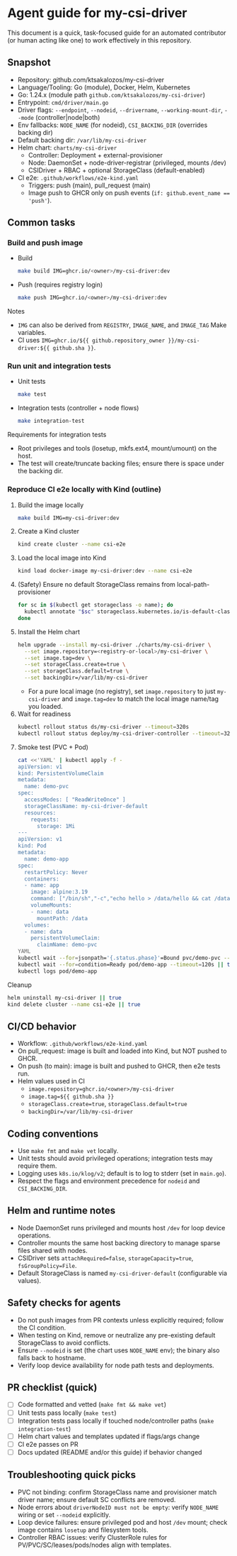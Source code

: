 # Agent guide for my-csi-driver

This document is a quick, task-focused guide for an automated contributor (or human acting like one) to work effectively in this repository.

## Snapshot

- Repository: github.com/ktsakalozos/my-csi-driver
- Language/Tooling: Go (module), Docker, Helm, Kubernetes
- Go: 1.24.x (module path `github.com/ktsakalozos/my-csi-driver`)
- Entrypoint: `cmd/driver/main.go`
- Driver flags: `--endpoint`, `--nodeid`, `--drivername`, `--working-mount-dir`, `--mode` (controller|node|both)
- Env fallbacks: `NODE_NAME` (for nodeid), `CSI_BACKING_DIR` (overrides backing dir)
- Default backing dir: `/var/lib/my-csi-driver`
- Helm chart: `charts/my-csi-driver`
  - Controller: Deployment + external-provisioner
  - Node: DaemonSet + node-driver-registrar (privileged, mounts /dev)
  - CSIDriver + RBAC + optional StorageClass (default-enabled)
- CI e2e: `.github/workflows/e2e-kind.yaml`
  - Triggers: push (main), pull_request (main)
  - Image push to GHCR only on push events (`if: github.event_name == 'push'`).

## Common tasks

### Build and push image

- Build
  ```bash
  make build IMG=ghcr.io/<owner>/my-csi-driver:dev
  ```
- Push (requires registry login)
  ```bash
  make push IMG=ghcr.io/<owner>/my-csi-driver:dev
  ```

Notes
- `IMG` can also be derived from `REGISTRY`, `IMAGE_NAME`, and `IMAGE_TAG` Make variables.
- CI uses `IMG=ghcr.io/${{ github.repository_owner }}/my-csi-driver:${{ github.sha }}`.

### Run unit and integration tests

- Unit tests
  ```bash
  make test
  ```
- Integration tests (controller + node flows)
  ```bash
  make integration-test
  ```

Requirements for integration tests
- Root privileges and tools (losetup, mkfs.ext4, mount/umount) on the host.
- The test will create/truncate backing files; ensure there is space under the backing dir.

### Reproduce CI e2e locally with Kind (outline)

1) Build the image locally
   ```bash
   make build IMG=my-csi-driver:dev
   ```
2) Create a Kind cluster
   ```bash
   kind create cluster --name csi-e2e
   ```
3) Load the local image into Kind
   ```bash
   kind load docker-image my-csi-driver:dev --name csi-e2e
   ```
4) (Safety) Ensure no default StorageClass remains from local-path-provisioner
   ```bash
   for sc in $(kubectl get storageclass -o name); do
     kubectl annotate "$sc" storageclass.kubernetes.io/is-default-class- --overwrite || true
   done
   ```
5) Install the Helm chart
   ```bash
   helm upgrade --install my-csi-driver ./charts/my-csi-driver \
     --set image.repository=<registry-or-local>/my-csi-driver \
     --set image.tag=dev \
     --set storageClass.create=true \
     --set storageClass.default=true \
     --set backingDir=/var/lib/my-csi-driver
   ```
   - For a pure local image (no registry), set `image.repository` to just `my-csi-driver` and `image.tag=dev` to match the local image name/tag you loaded.
6) Wait for readiness
   ```bash
   kubectl rollout status ds/my-csi-driver --timeout=320s
   kubectl rollout status deploy/my-csi-driver-controller --timeout=320s
   ```
7) Smoke test (PVC + Pod)
   ```bash
   cat <<'YAML' | kubectl apply -f -
   apiVersion: v1
   kind: PersistentVolumeClaim
   metadata:
     name: demo-pvc
   spec:
     accessModes: [ "ReadWriteOnce" ]
     storageClassName: my-csi-driver-default
     resources:
       requests:
         storage: 1Mi
   ---
   apiVersion: v1
   kind: Pod
   metadata:
     name: demo-app
   spec:
     restartPolicy: Never
     containers:
     - name: app
       image: alpine:3.19
       command: ["/bin/sh","-c","echo hello > /data/hello && cat /data/hello && sleep 2"]
       volumeMounts:
       - name: data
         mountPath: /data
     volumes:
     - name: data
       persistentVolumeClaim:
         claimName: demo-pvc
   YAML
   kubectl wait --for=jsonpath='{.status.phase}'=Bound pvc/demo-pvc --timeout=120s
   kubectl wait --for=condition=Ready pod/demo-app --timeout=120s || true
   kubectl logs pod/demo-app
   ```

Cleanup
```bash
helm uninstall my-csi-driver || true
kind delete cluster --name csi-e2e || true
```

## CI/CD behavior

- Workflow: `.github/workflows/e2e-kind.yaml`
- On pull_request: image is built and loaded into Kind, but NOT pushed to GHCR.
- On push (to main): image is built and pushed to GHCR, then e2e tests run.
- Helm values used in CI
  - `image.repository=ghcr.io/<owner>/my-csi-driver`
  - `image.tag=${{ github.sha }}`
  - `storageClass.create=true`, `storageClass.default=true`
  - `backingDir=/var/lib/my-csi-driver`

## Coding conventions

- Use `make fmt` and `make vet` locally.
- Unit tests should avoid privileged operations; integration tests may require them.
- Logging uses `k8s.io/klog/v2`; default is to log to stderr (set in `main.go`).
- Respect the flags and environment precedence for `nodeid` and `CSI_BACKING_DIR`.

## Helm and runtime notes

- Node DaemonSet runs privileged and mounts host `/dev` for loop device operations.
- Controller mounts the same host backing directory to manage sparse files shared with nodes.
- CSIDriver sets `attachRequired=false`, `storageCapacity=true`, `fsGroupPolicy=File`.
- Default StorageClass is named `my-csi-driver-default` (configurable via values).

## Safety checks for agents

- Do not push images from PR contexts unless explicitly required; follow the CI condition.
- When testing on Kind, remove or neutralize any pre-existing default StorageClass to avoid conflicts.
- Ensure `--nodeid` is set (the chart uses `NODE_NAME` env); the binary also falls back to hostname.
- Verify loop device availability for node path tests and deployments.

## PR checklist (quick)

- [ ] Code formatted and vetted (`make fmt && make vet`)
- [ ] Unit tests pass locally (`make test`)
- [ ] Integration tests pass locally if touched node/controller paths (`make integration-test`)
- [ ] Helm chart values and templates updated if flags/args change
- [ ] CI e2e passes on PR
- [ ] Docs updated (README and/or this guide) if behavior changed

## Troubleshooting quick picks

- PVC not binding: confirm StorageClass name and provisioner match driver name; ensure default SC conflicts are removed.
- Node errors about `driverNodeID must not be empty`: verify `NODE_NAME` wiring or set `--nodeid` explicitly.
- Loop device failures: ensure privileged pod and host `/dev` mount; check image contains `losetup` and filesystem tools.
- Controller RBAC issues: verify ClusterRole rules for PV/PVC/SC/leases/pods/nodes align with templates.
